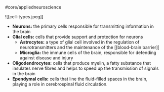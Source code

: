 #core/appliedneuroscience

![[cell-types.jpeg]]

- **Neurons:** the primary cells responsible for transmitting information in the brain
- **Glial cells:** cells that provide support and protection for neurons
	- **Astrocytes:** a type of glial cell involved in the regulation of neurotransmitters and the maintenance of the [[blood-brain barrier]]
	- **Microglia:** the immune cells of the brain, responsible for defending against disease and injury
- **Oligodendrocytes:** cells that produce myelin, a fatty substance that insulates nerve fibres and helps to speed up the transmission of signals in the brain
- **Ependymal cells:** cells that line the fluid-filled spaces in the brain, playing a role in cerebrospinal fluid circulation.

